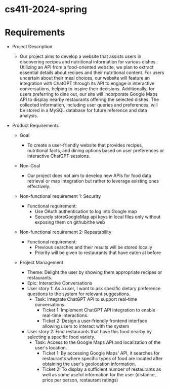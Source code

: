 # cs411-2024-spring
#  Requirements

-  Project Description
    -  Our project aims to develop a website that assists users in discovering recipes and
nutritional information for various dishes. Utilizing an API from a food-oriented website,
we plan to extract essential details about recipes and their nutritional content. For users
uncertain about their meal choices, our website will feature an integration with ChatGPT
through its API to engage in interactive conversations, helping to inspire their decisions.
Additionally, for users preferring to dine out, our site will incorporate Google Maps API to
display nearby restaurants offering the selected dishes. The collected information,
including user queries and preferences, will be stored in a MySQL database for future
reference and data analysis.

-  Product Requirements

    -  Goal
        -  To create a user-friendly website that provides recipes, nutritional facts, and dining
        options based on user preferences or interactive ChatGPT sessions.

    -  Non-Goal
        -  Our project does not aim to develop new APIs for food data retrieval or map integration
          but rather to leverage existing ones effectively.
    -  Non-functional requirement 1:  Security
        -  Functional requirement:
            -  Use OAuth authentication to log into Google map
            -  Securely storeGoogleMap api keys in local files only without exposing them on github/the web
    -  Non-functional requirement 2: Repeatability
        -  Functional requirement:
            -  Previous searches and their results will be stored locally
            -  Priority will be given to restaurants that have eaten at before
    -  Project Management
        -  Theme:  Delight the user by showing them appropriate recipes or restaurants.
        -  Epic:   Interactive Conversations
        -  User story 1:  As a user, I want to ask specific dietary preference questions to the system for relevant
suggestions.
            -  Task:  Integrate ChatGPT API to support real-time conversations.
                  -  Ticket 1:  Implement ChatGPT API integration to enable real-time interactions.
                  -  Ticket 2:  Design a user-friendly frontend interface allowing users to interact with the system
        -  User story 2:  Find restaurants that have this food nearby by selecting a specific food variety.
            -  Task:  Access to the Google Maps API and localization of the user's location.
                  -  Ticket 1:  By accessing Google Maps' API, it searches for restaurants where specific types of food are located
after obtaining the user's geolocation information.
                  -  Ticket 2:  To display a sufficient number of restaurants as well as some useful information for the user
(distance, price per person, restaurant ratings)

